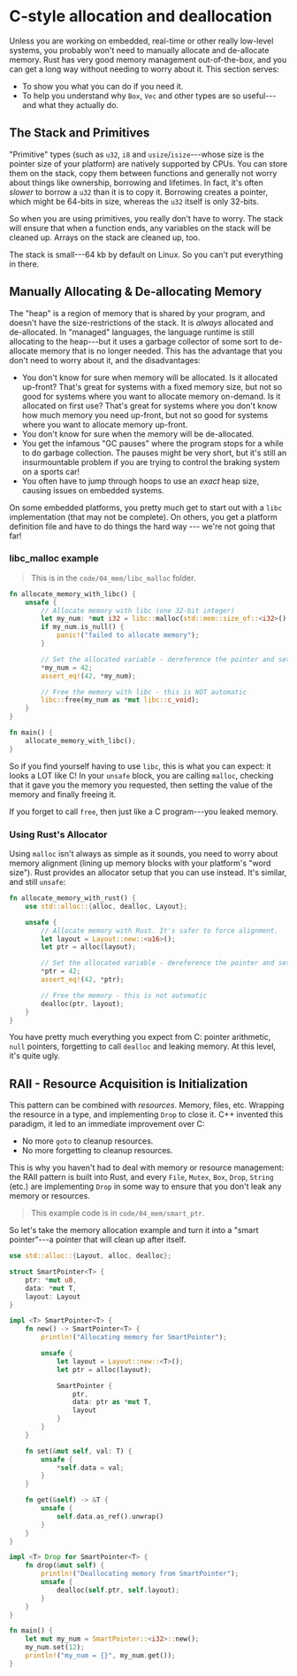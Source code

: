# C-style allocation and deallocation

Unless you are working on embedded, real-time or other really low-level systems, you probably won't need to manually allocate and de-allocate memory. Rust has very good memory management out-of-the-box, and you can get a long way without needing to worry about it. This section serves:

* To show you what you can do if you need it.
* To help you understand why `Box`, `Vec` and other types are so useful---and what they actually do.

## The Stack and Primitives

"Primitive" types (such as `u32`, `i8` and `usize`/`isize`---whose size is the pointer size of your platform) are natively supported by CPUs. You can store them on the stack, copy them between functions and generally not worry about things like ownership, borrowing and lifetimes. In fact, it's often *slower* to borrow a `u32` than it is to copy it. Borrowing creates a pointer, which might be 64-bits in size, whereas the `u32` itself is only 32-bits.

So when you are using primitives, you really don't have to worry. The stack will ensure that when a function ends, any variables on the stack will be cleaned up. Arrays on the stack are cleaned up, too.

The stack is small---64 kb by default on Linux. So you can't put everything in there.

## Manually Allocating & De-allocating Memory

The "heap" is a region of memory that is shared by your program, and doesn't have the size-restrictions of the stack. It is *always* allocated and de-allocated. In "managed" languages, the language runtime is still allocating to the heap---but it uses a garbage collector of some sort to de-allocate memory that is no longer needed. This has the advantage that you don't need to worry about it, and the disadvantages:

* You don't know for sure when memory will be allocated. Is it allocated up-front? That's great for systems with a fixed memory size, but not so good for systems where you want to allocate memory on-demand. Is it allocated on first use? That's great for systems where you don't know how much memory you need up-front, but not so good for systems where you want to allocate memory up-front.
* You don't know for sure when the memory will be de-allocated.
* You get the infamous "GC pauses" where the program stops for a while to do garbage collection. The pauses might be very short, but it's still an insurmountable problem if you are trying to control the braking system on a sports car!
* You often have to jump through hoops to use an *exact* heap size, causing issues on embedded systems.

On some embedded platforms, you pretty much get to start out with a `libc` implementation (that may not be complete). On others, you get a platform definition file and have to do things the hard way --- we're not going that far!

### libc_malloc example

> This is in the `code/04_mem/libc_malloc` folder.

```rust
fn allocate_memory_with_libc() {
    unsafe {
        // Allocate memory with libc (one 32-bit integer)
        let my_num: *mut i32 = libc::malloc(std::mem::size_of::<i32>() as libc::size_t) as *mut i32;
        if my_num.is_null() {
            panic!("failed to allocate memory");
        }

        // Set the allocated variable - dereference the pointer and set to 42
        *my_num = 42;
        assert_eq!(42, *my_num);

        // Free the memory with libc - this is NOT automatic
        libc::free(my_num as *mut libc::c_void);
    }
}

fn main() {
    allocate_memory_with_libc();
}
```

So if you find yourself having to use `libc`, this is what you can expect: it looks a LOT like C! In your `unsafe` block, you are calling `malloc`, checking that it gave you the memory you requested, then setting the value of the memory and finally freeing it.

If you forget to call `free`, then just like a C program---you leaked memory.

### Using Rust's Allocator

Using `malloc` isn't always as simple as it sounds, you need to worry about memory alignment (lining up memory blocks with your platform's "word size"). Rust provides an allocator setup that you can use instead. It's similar, and still `unsafe`:

```rust
fn allocate_memory_with_rust() {
    use std::alloc::{alloc, dealloc, Layout};

    unsafe {
        // Allocate memory with Rust. It's safer to force alignment.
        let layout = Layout::new::<u16>();
        let ptr = alloc(layout);

        // Set the allocated variable - dereference the pointer and set to 42
        *ptr = 42;
        assert_eq!(42, *ptr);

        // Free the memory - this is not automatic
        dealloc(ptr, layout);
    }
}
```

You have pretty much everything you expect from C: pointer arithmetic, `null` pointers, forgetting to call `dealloc` and leaking memory. At this level, it's quite ugly.

## RAII - Resource Acquisition is Initialization

This pattern can be combined with *resources*. Memory, files, etc. Wrapping the resource in a type, and implementing `Drop` to close it. C++ invented this paradigm, it led to an immediate improvement over C:

* No more `goto` to cleanup resources.
* No more forgetting to cleanup resources.

This is why you haven't had to deal with memory or resource management: the RAII pattern is built into Rust, and every `File`, `Mutex`, `Box`, `Drop`, `String` (etc.) are implementing `Drop` in some way to ensure that you don't leak any memory or resources.

> This example code is in `code/04_mem/smart_ptr`.

So let's take the memory allocation example and turn it into a "smart pointer"---a pointer that will clean up after itself.

```rust
use std::alloc::{Layout, alloc, dealloc};

struct SmartPointer<T> {
    ptr: *mut u8,
    data: *mut T,
    layout: Layout
}

impl <T> SmartPointer<T> {
    fn new() -> SmartPointer<T> {
        println!("Allocating memory for SmartPointer");

        unsafe {
            let layout = Layout::new::<T>();
            let ptr = alloc(layout);

            SmartPointer {
                ptr,
                data: ptr as *mut T,
                layout
            }
        }
    }

    fn set(&mut self, val: T) {
        unsafe {
            *self.data = val;
        }
    }

    fn get(&self) -> &T {
        unsafe {
            self.data.as_ref().unwrap()
        }
    }
}

impl <T> Drop for SmartPointer<T> {
    fn drop(&mut self) {
        println!("Deallocating memory from SmartPointer");
        unsafe {
            dealloc(self.ptr, self.layout);
        }
    }
}

fn main() {
    let mut my_num = SmartPointer::<i32>::new();
    my_num.set(12);
    println!("my_num = {}", my_num.get());
}
```